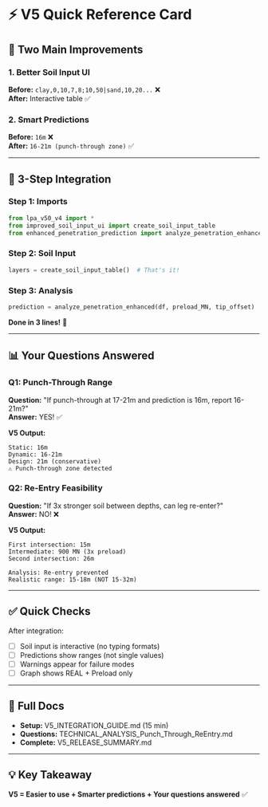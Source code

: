 # ⚡ V5 Quick Reference Card

## 🎯 Two Main Improvements

### 1. Better Soil Input UI
**Before:** `clay,0,10,7,8;10,50|sand,10,20...` ❌  
**After:** Interactive table ✅

### 2. Smart Predictions
**Before:** `16m` ❌  
**After:** `16-21m (punch-through zone)` ✅


---

## 🚀 3-Step Integration

### Step 1: Imports
```python
from lpa_v50_v4 import *
from improved_soil_input_ui import create_soil_input_table
from enhanced_penetration_prediction import analyze_penetration_enhanced
```

### Step 2: Soil Input
```python
layers = create_soil_input_table()  # That's it!
```

### Step 3: Analysis
```python
prediction = analyze_penetration_enhanced(df, preload_MN, tip_offset)
```

**Done in 3 lines!** 🎉

---

## 📊 Your Questions Answered

### Q1: Punch-Through Range
**Question:** "If punch-through at 17-21m and prediction is 16m, report 16-21m?"  
**Answer:** YES! ✅

**V5 Output:**
```
Static: 16m
Dynamic: 16-21m
Design: 21m (conservative)
⚠️ Punch-through zone detected
```

### Q2: Re-Entry Feasibility  
**Question:** "If 3x stronger soil between depths, can leg re-enter?"  
**Answer:** NO! ❌

**V5 Output:**
```
First intersection: 15m
Intermediate: 900 MN (3x preload)
Second intersection: 26m

Analysis: Re-entry prevented
Realistic range: 15-18m (NOT 15-32m)
```

---

## ✅ Quick Checks

After integration:
- [ ] Soil input is interactive (no typing formats)
- [ ] Predictions show ranges (not single values)
- [ ] Warnings appear for failure modes
- [ ] Graph shows REAL + Preload only

---

## 📖 Full Docs

- **Setup:** V5_INTEGRATION_GUIDE.md (15 min)
- **Questions:** TECHNICAL_ANALYSIS_Punch_Through_ReEntry.md
- **Complete:** V5_RELEASE_SUMMARY.md

---

## 💡 Key Takeaway

**V5 = Easier to use + Smarter predictions + Your questions answered** ✅

